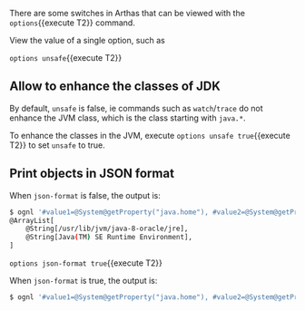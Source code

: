


There are some switches in Arthas that can be viewed with the `options`{{execute T2}} command.


View the value of a single option, such as

`options unsafe`{{execute T2}}


## Allow to enhance the classes of JDK

By default, `unsafe` is false, ie commands such as `watch`/`trace` do not enhance the JVM class, which is the class starting with `java.*`.

To enhance the classes in the JVM, execute `options unsafe true`{{execute T2}} to set `unsafe` to true.

## Print objects in JSON format

When `json-format` is false, the output is:

```bash
$ ognl '#value1=@System@getProperty("java.home"), #value2=@System@getProperty("java.runtime.name"), {#value1, #value2}'
@ArrayList[
    @String[/usr/lib/jvm/java-8-oracle/jre],
    @String[Java(TM) SE Runtime Environment],
]
```

`options json-format true`{{execute T2}}

When `json-format` is true, the output is:

```bash
$ ognl '#value1=@System@getProperty("java.home"), #value2=@System@getProperty("java.runtime.name"), {#v["/usr/lib/jvm/java-8-oracle/jre","Java(TM) SE Runtime Environment"]
```
